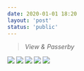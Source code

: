 ```yaml
---
date: 2020-01-01 18:20
layout: 'post'
status: 'public'
---
```


> *View & Passerby*
 
![](https://cdn.pixabay.com/photo/2020/09/25/02/43/place-5600341_1280.jpg)
![](https://cdn.pixabay.com/photo/2020/05/09/14/10/camera-5149838_1280.jpg)
![](https://cdn.pixabay.com/photo/2020/10/15/06/23/06-23-22-917_1280.jpg)
![](https://cdn.pixabay.com/photo/2020/10/15/06/23/06-23-24-506_1280.jpg)
![](https://cdn.pixabay.com/photo/2020/10/15/06/37/06-37-33-369_1280.jpg)

